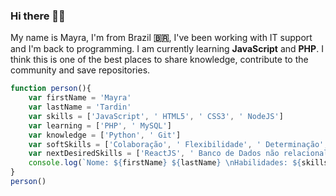 ### Hi there 👋🙂

My name is Mayra, I'm from Brazil **🇧🇷**, I've been working with IT support and I'm back to programming. 
I am currently learning **JavaScript** and **PHP**. 
I think this is one of the best places to share knowledge, contribute to the community and save repositories.

```javascript
function person(){
    var firstName = 'Mayra'
    var lastName = 'Tardin'
    var skills = ['JavaScript', ' HTML5', ' CSS3', ' NodeJS']
    var learning = ['PHP', ' MySQL']
    var knowledge = ['Python', ' Git']
    var softSkills = ['Colaboração', ' Flexibilidade', ' Determinação', ' Objetiva', ' Detalhista', ' Persistente']
    var nextDesiredSkills = ['ReactJS', ' Banco de Dados não relacional']
    console.log(`Nome: ${firstName} ${lastName} \nHabilidades: ${skills} \nAprendendo: ${learning} \nConhecimento: ${knowledge} \nHabilidades Comportamentais: ${softSkills} \nPróximas Habilidades Pretendidas: ${nextDesiredSkills}`)
}
person()
```
